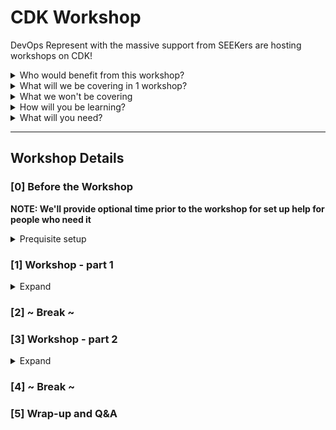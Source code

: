 # CDK Workshop

DevOps Represent with the massive support from SEEKers are hosting workshops on CDK!

<details><summary>Who would benefit from this workshop?</summary><p>

- People in tech exploring options for 'infrastructure as code'
- Anyone looking to add new skills to their resume
- People in tech curious about CDK, but haven't had a chance to use it
- Engineers looking to broaden their infrastructure knowledge

</p></details>

<details><summary>What will we be covering in 1 workshop?</summary><p>

- Introduction to CDK
- Creating and deploying infrastructure with CDK
- Creating your own constructs
- Environment configuration

</p></details>

<details><summary>What we won't be covering</summary><p>

- This will not be covering AWS cloud 101 topics, see our previous bootcamp content for this
- Javascript/Typescript coding fundamentals

</p></details>

<details><summary>How will you be learning?</summary><p>

The workshop will be a mix of theoretical, hands-on, collaboration and solo work.

</p></details>

<details><summary>What will you need?</summary><p>

See [Before the Workshop](#0-before-the-workshop)

</p></details>

***

## Workshop Details

### [0] Before the Workshop
**NOTE: We'll provide optional time prior to the workshop for set up help for people who need it**

<details>
  <summary>Prequisite setup</summary>

- Install a code editor with Typescript support ([Visual Studio Code](https://code.visualstudio.com/) is recommended)
- Install [NodeJS](https://nodejs.org/en/download/current/)
- Have an AWS account and associated credentials (eg. an IAM user) with "AdministratorAccess"
- Install AWS CLI and configure it with the credentials

See [Setup Instructions](./workshop-content/00-set-up.md)

</details>

### [1] Workshop - part 1
<details>
  <summary>Expand</summary>

- CDK concepts
  - Constructs, Stack, App
- Create your first application
  - Scaffold app with App and Stack constructs
  - Add an S3 Bucket
- Working with the CDK CLI
  - CDK synth
  - CDK diff
  - CDK deploy

</details>

### [2] ~ Break ~

### [3] Workshop - part 2
<details>
  <summary>Expand</summary>

- Create and deploy a custom construct
- Deploying to different environments
- Cleanup

</details>

### [4] ~ Break ~

### [5] Wrap-up and Q&A
